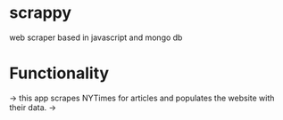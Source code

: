 # scrappy
web scraper based in javascript and mongo db 

# Functionality
-> this app scrapes NYTimes for articles and populates the website with their data.
-> 
